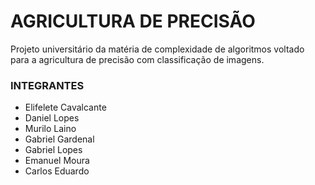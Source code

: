 # AGRICULTURA DE PRECISÃO
<p>Projeto universitário da matéria de complexidade de algoritmos voltado para a agricultura de precisão
com classificação de imagens.</p>


### INTEGRANTES
- Elifelete Cavalcante
- Daniel Lopes
- Murilo Laino
- Gabriel Gardenal
- Gabriel Lopes
- Emanuel Moura
- Carlos Eduardo
